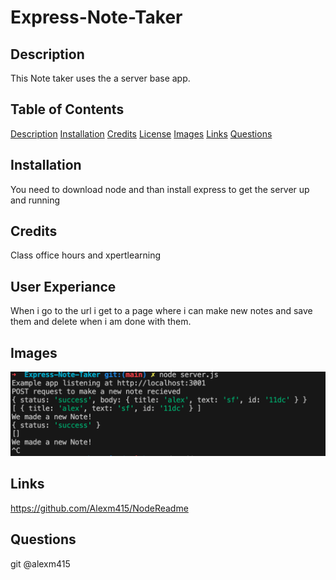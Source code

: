 # Express-Note-Taker

## Description

This Note taker uses the a server base app.

## Table of Contents

[Description](#Description) [Installation](#installation) [Credits](#credits) [License](#license) [Images](#images) [Links](#links) [Questions](#questions)

## Installation

You need to download node and than install express to get the server up and running

## Credits

Class office hours and xpertlearning

## User Experiance

When i go to the url i get to a page where i can make new notes and save them and delete when i am done with them.

## Images

![alt text](./images/new%20note.png)

## Links

https://github.com/Alexm415/NodeReadme

## Questions

git @alexm415
